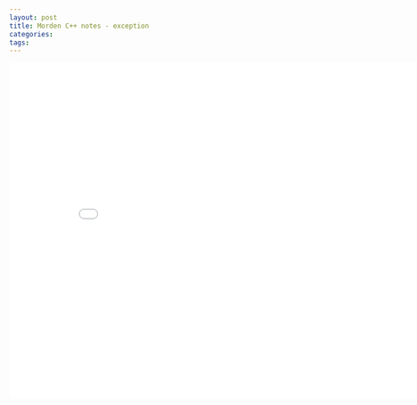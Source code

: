 ```yaml
---
layout: post
title: Morden C++ notes - exception
categories:
tags:
---
```


<center><embed src="/pdfs/posts/Morden cpp note — lambda.pdf" width="850" height="600"></center>
